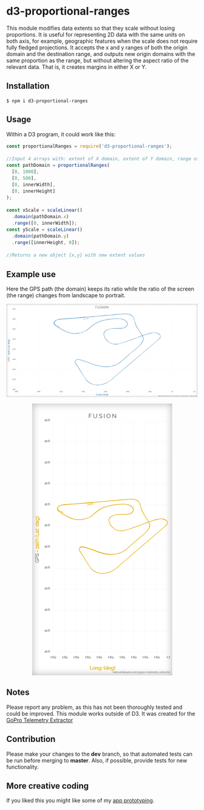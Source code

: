 # d3-proportional-ranges

This module modifies data extents so that they scale without losing proportions. It is useful for representing 2D data with the same units on both axis, for example, geographic features when the scale does not require fully fledged projections. It accepts the x and y ranges of both the origin domain and the destination range, and outputs new origin domains with the same proportion as the range, but without altering the aspect ratio of the relevant data. That is, it creates margins in either X or Y.

## Installation

```shell
$ npm i d3-proportional-ranges
```

## Usage

Within a D3 program, it could work like this:

```js
const proportionalRanges = require('d3-proportional-ranges');

//Input 4 arrays with: extent of X domain, extent of Y domain, range of X output, range of Y output
const pathDomain = proportionalRanges(
  [0, 1000],
  [0, 500],
  [0, innerWidth],
  [0, innerHeight]
);

const xScale = scaleLinear()
  .domain(pathDomain.x)
  .range([0, innerWidth]);
const yScale = scaleLinear()
  .domain(pathDomain.y)
  .range([innerHeight, 0]);

//Returns a new object {x,y} with new extent values
```

## Example use

Here the GPS path (the domain) keeps its ratio while the ratio of the screen (the range) changes from landscape to portrait.

<p align="center">
  <img src="https://raw.githubusercontent.com/JuanIrache/d3-proportional-ranges/HEAD/sample_landscape.png" alt="D3 graph with margins based on range ratio"/>
  </p>
  <p align="center">
  <img src="https://raw.githubusercontent.com/JuanIrache/d3-proportional-ranges/HEAD/sample_portrait.png" alt="D3 graph with margins based on range ratio"/>
</p>

## Notes

Please report any problem, as this has not been thoroughly tested and could be improved.
This module works outside of D3. It was created for the [GoPro Telemetry Extractor](https://goprotelemetryextractor.com)

## Contribution

Please make your changes to the **dev** branch, so that automated tests can be run before merging to **master**. Also, if possible, provide tests for new functionality.

## More creative coding

If you liked this you might like some of my [app prototyping](https://prototyping.barcelona).
